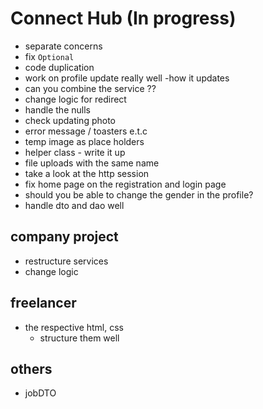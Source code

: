 # Connect Hub (In progress)
 - separate concerns
 - fix `Optional`
 - code duplication
 - work on profile update really well -how it updates
 - can you combine the service ??
 - change logic for redirect
 - handle the nulls
 - check updating photo
 - error message / toasters e.t.c
 - temp image as place holders
 - helper class - write it up
 - file uploads with the same name
 - take a look at the http session
 - fix home page on the registration and login page
 - should you be able to change the gender in the profile?
 - handle dto and dao well

## company project
   - restructure services
   - change logic

## freelancer
   -  the respective html, css
      - structure them well

## others
 - jobDTO